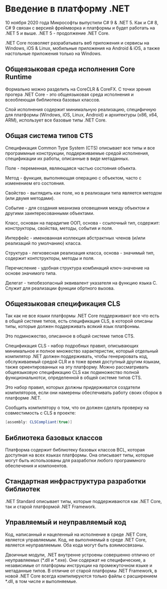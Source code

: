 # Введение в платформу .NET

10 ноября 2020 года Микрософты выпустили C# 9 & .NET 5. Как и C# 8, C# 9 связан с версией фреймворка и платформы и будет работать на .NET 5 и выше. .NET 5 - продолжение .NET Core.

.NET Core позволяет разрабатывать веб приложения и сервисы на Windows, iOS & Linux, мобильные приложения на Android & iOS, а также настольные приложения только на Windows.

## Общеязыковая среда исполнения Core Runtime

Формально можно разделить на CoreCLR & CoreFX. С точки зрения прогера .NET Core - это общеязыковая среда исполнения и всеоблеющая библиотека базовых классов. 

Слой исполнения содержит минимальную реализацию, специфичную для платформы (Windows, iOS, Linux, Android) и архитектуры (x86, x64, ARM), использует все базовые типы .NET Core.

## Общая система типов CTS

Спецификация Common Type System (CTS) описывает все типы и все программные конструкции, поддерживаемые средой исполнения, спецификации их работы, описанные в виде метаданных.

Поле - переменная, являющаяся частью состояния объекта.

Метод - функция, выполняющая операцию с объектом, часто с изменением его состояния.

Свойство - выглядить как поле, но в реализации типа является методом (или двумя методами).

Событие - для создания меанизма оповещения между объектом и другими заинтересованными объектами.

Класс, основан на парадигме ООП, основа - ссылочный тип, содержит: конструкторы, свойства, методы, события и поля.

Интерфейс - именованная коллекция абстрактных членов (и/или реализаций по умолчанию) класса.

Структура - легковесная реализация класса, основа - значимый тип, содержит контструкторы, методы и поля.

Перечисление - удобная структура комбинаций ключ-значение на основе значимого типа.

Делегат - типобезопасный эквивалент указателя на функцию языка С. Служит для реализации функции обртного вызова.

## Общеязыковая спецификация CLS

Так как не все языки платформы .NET Core поддерживают все что есть в общей системе типов, есть спецификация CLS, в которой описаны типы, которые должен поддерживать всякий язык платфонмы. 

Это подмножество, описанное в общей системе типов CTS.

Спецификация CLS - набор подробных правил, описывающих минимальное и полное множество характеристик, который отдельный компилятор .NET должен поддерживать, чтобы генерировать код, обслуживаемый средой CLR и в тоже время доступный другим языкам, также ориентированных на эту платформу. Можно рассматривать общеязыковую спецификацию CLS как подмножество полной функциональнотси, определенной в общей системе типов CTS.

Это набор правил, которых должны придерживатся создатели компиляторов, если они намерены обеспечивать работу своих сборок в платформе .NET. 

Сообщить компилятору о том, что он должен сделать проверку на совместимость с CLS в проекте:

```csharp
[assembly: CLSCompliant(true)]
```

## Библиотека базовых классов

Платформа содержит библиотеку базовых классов BCL, которая доступная на всех языках платформы. Она описывает типы, которые могут быть использованы для разработки любого программного обеспечения и компонентов.

## Стандартная инфраструктура разработки библиотек

.NET Standard описывает типы, которые поддерживаются как .NET Core, так и старой платформой .NET Framework. 

## Управляемый и неуправляемый код

Код, написанный и нацеленный на исполнение в среде .NET Core, является управляемым. Код, не выполняемый в среде .NET Core, является неуправляемым. Оба кода могут быть взяимосвязаны.

Двоичные модули, .NET внутренне устроены совершенно отлично от неуправляемых (*.dll и *.exe). Они содержат не специфические, а независимые от платформы инструкции на промежуточном языке и метаданные типов. В отличие от старой платформы .NET Framework, в новой .NET Core всегда компилируются только файлы с расширением *.dll, в том числе и выполняемые.




